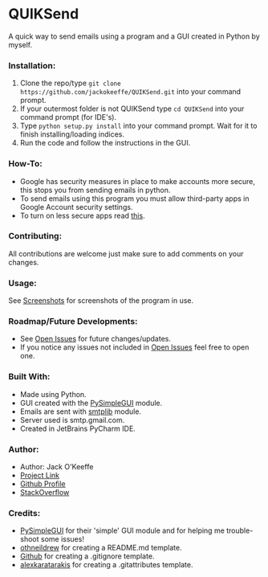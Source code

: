# QUIKSend
A quick way to send emails using a program and a GUI created in Python by myself.

### Installation:
1. Clone the repo/type `git clone https://github.com/jackokeeffe/QUIKSend.git` into your command prompt.
2. If your outermost folder is not QUIKSend type `cd QUIKSend` into your command prompt (for IDE's).
3. Type `python setup.py install` into your command prompt. Wait for it to finish installing/loading indices.
4. Run the code and follow the instructions in the GUI.

### How-To:
- Google has security measures in place to make accounts more secure, this stops you from sending emails in python.
- To send emails using this program you must allow third-party apps in Google Account security settings.
- To turn on less secure apps read [this](https://hotter.io/docs/email-accounts/secure-app-gmail/).

### Contributing:
All contributions are welcome just make sure to add comments on your changes.

### Usage:
See [Screenshots](https://github.com/jackokeeffe/QUIKSend/tree/master/screenshots) for screenshots of the program in use.

### Roadmap/Future Developments:
- See [Open Issues](https://github.com/jackokeeffe/QUIKSend/issues) for future changes/updates.
- If you notice any issues not included in [Open Issues](https://github.com/jackokeeffe/QUIKSend/issues) feel free to open one.

### Built With:
- Made using Python.
- GUI created with the [PySimpleGUI](https://github.com/nngogol/PySimpleGUIDesigner) module.
- Emails are sent with [smtplib](https://docs.python.org/3/library/smtplib.html) module.
- Server used is smtp.gmail.com.
- Created in JetBrains PyCharm IDE.

### Author:
- Author: Jack O'Keeffe
- [Project Link](https://github.com/jackokeeffe/QUIKSend)
- [Github Profile](https://github.com/jackokeeffe)
- [StackOverflow](https://stackoverflow.com/users/14068649/jack?tab=profile)

### Credits:
- [PySimpleGUI](https://github.com/nngogol/PySimpleGUIDesigner) for their 'simple' GUI module and for helping me trouble-shoot some issues!
- [othneildrew](https://github.com/othneildrew/Best-README-Template) for creating a README.md template.
- [Github](https://github.com/github/gitignore) for creating a .gitignore template.
- [alexkaratarakis](https://github.com/alexkaratarakis/gitattributes) for creating a .gitattributes template.
